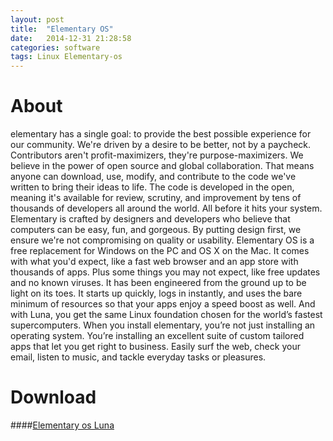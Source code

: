 ```yaml
---
layout: post
title:  "Elementary OS"
date:   2014-12-31 21:28:58
categories: software
tags: Linux Elementary-os
---
```


# About
elementary has a single goal: to provide the best possible experience for our community. We're driven by a desire to be better, not by a paycheck. Contributors aren't profit-maximizers, they're purpose-maximizers.
We believe in the power of open source and global collaboration. That means anyone can download, use, modify, and contribute to the code we've written to bring their ideas to life. The code is developed in the open, meaning it's available for review, scrutiny, and improvement by tens of thousands of developers all around the world. All before it hits your system.
Elementary is crafted by designers and developers who believe that computers can be easy, fun, and gorgeous. By putting design first, we ensure we're not compromising on quality or usability.
Elementary OS is a free replacement for Windows on the PC and OS X on the Mac. It comes with what you'd expect, like a fast web browser and an app store with thousands of apps. Plus some things you may not expect, like free updates and no known viruses.
It has been engineered from the ground up to be light on its toes. It starts up quickly, logs in instantly, and uses the bare minimum of resources so that your apps enjoy a speed boost as well. And with Luna, you get the same Linux foundation chosen for the world’s fastest supercomputers.
When you install elementary, you’re not just installing an operating system. You’re installing an excellent suite of custom tailored apps that let you get right to business. Easily surf the web, check your email, listen to music, and tackle everyday tasks or pleasures.

# Download

####[Elementary os Luna](http://elementaryos.org/)
